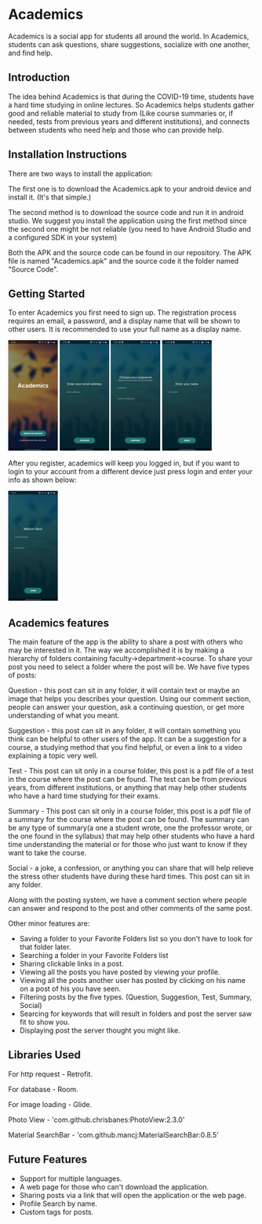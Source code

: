 Academics
=================

Academics is a social app for students all around the world.
In Academics, students can ask questions, share suggestions, socialize with one another, and find help.

Introduction
------------

The idea behind Academics is that during the COVID-19 time, students have a hard time studying in online lectures.
So Academics helps students gather good and reliable material to study from (Like course summaries or, if needed, tests from previous years and different institutions),
and connects between students who need help and those who can provide help.

Installation Instructions
---------------

There are two ways to install the application:

The first one is to download the Academics.apk to your android device and install it. (It's that simple.)

The second method is to download the source code and run it in android studio.
We suggest you install the application using the first method since the second one might be not reliable (you need to have Android Studio and a configured SDK in your system)

Both the APK and the source code can be found in our repository. The APK file is named "Academics.apk" and the source code it the folder named "Source Code".


Getting Started
---------------
To enter Academics you first need to sign up.
The registration process requires an email, a password, and a display name that will be shown to other users.
It is recommended to use your full name as a display name.


<img src="screenshots/start.png" width="20%"> <img src="screenshots/enter_email.png" width="20%"> <img src="screenshots/enter_password.png" width="20%"> <img src="screenshots/enter_name.png" width="20%">

After you register, academics will keep you logged in, but if you want to login to your account from a different device just press login and enter your info as shown below:

<img src="screenshots/login.png" width="20%">

 
 
Academics features
-----------------

The main feature of the app is the ability to share a post with others who may be interested in it.
The way we accomplished it is by making a hierarchy of folders containing faculty->department->course.
To share your post you need to select a folder where the post will be.
We have five types of posts:

Question - this post can sit in any folder, it will contain text or maybe an image that helps you describes your question.
Using our comment section, people can answer your question, ask a continuing question, or get more understanding of what you meant.

Suggestion - this post can sit in any folder, it will contain something you think can be helpful to other users of the app. It can be a suggestion for a course, a studying method that you find helpful, or even a link to a video explaining a topic very well.

Test - This post can sit only in a course folder, this post is a pdf file of a test in the course where the post can be found. The test can be from previous years, from different institutions, or anything that may help other students who have a hard time studying for their exams.

Summary - This post can sit only in a course folder, this post is a pdf file of a summary for the course where the post can be found.
The summary can be any type of summary(a one a student wrote, one the professor wrote, or the one found in the syllabus) that may help other students who have a hard time understanding the material or for those who just want to know if they want to take the course.

Social - a joke, a confession, or anything you can share that will help relieve the stress other students have during these hard times. This post can sit in any folder.

Along with the posting system, we have a comment section where people can answer and respond to the post and other comments of the same post.
 
Other minor features are:
 - Saving a folder to your Favorite Folders list so you don't have to look for that folder later.
 - Searching a folder in your Favorite Folders list
 - Sharing clickable links in a post.
 - Viewing all the posts you have posted by viewing your profile.
 - Viewing all the posts another user has posted by clicking on his name on a post of his you have seen.
 - Filtering posts by the five types. (Question, Suggestion, Test, Summary, Social)
 - Searcing for keywords that will result in folders and post the server saw fit to show you.
 - Displaying post the server thought you might like.
 
 
Libraries Used
--------------

For http request - Retrofit.

For database - Room.

For image loading - Glide.

Photo View - 'com.github.chrisbanes:PhotoView:2.3.0'

Material SearchBar - 'com.github.mancj:MaterialSearchBar:0.8.5'

 
Future Features
--------------

- Support for multiple languages.
- A web page for those who can't download the application.
- Sharing posts via a link that will open the application or the web page.
- Profile Search by name.
- Custom tags for posts.

